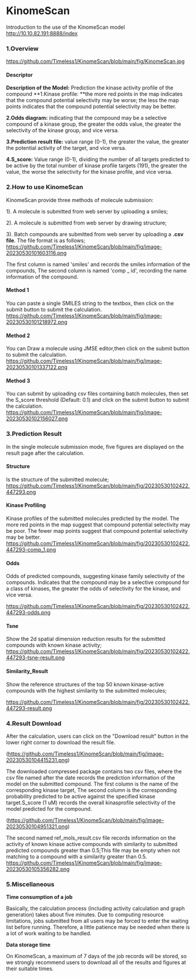 # KinomeScan
Introduction to the use of the KinomeScan model
http://10.10.82.191:8888/index

### 1.Overview

https://github.com/Timeless1/KinomeScan/blob/main/fig/KinomeScan.jpg

#### Descriptor

**Description of the Model:** Prediction the kinase activity profile of the compound
**1.Kinase profile: **the more red points in the map indicates that the compound potential selectivity may be worse; the less the map points indicates that the compound potential selectivity may be better.

**2.Odds diagram:** indicating that the compound may be a selective compound of a kinase group, the greater the odds value, the greater the selectivity of the kinase group, and vice versa.

**3.Prediction result file:** value range (0-1), the greater the value, the greater the potential activity of the target, and vice versa.

**4.S_score:** Value range (0-1), dividing the number of all targets predicted to be active by the total number of kinase profile targets (191), the greater the value, the worse the selectivity for the kinase profile, and vice versa.

### 2.How to use KinomeScan

KinomeScan provide three methods of molecule submission:

1). A molecule is submitted from web server by uploading a smiles;

2). A molecule is submitted from web server by drawing structure;

3). Batch compounds are submitted from web server by uploading a **.csv file**. The file format is as follows;
https://github.com/Timeless1/KinomeScan/blob/main/fig/image-20230530101603116.png

The first column is named 'smiles' and records the smiles information of the compounds, The second column is named 'comp _ id', recording the name information of the compound.

#### Method 1

You can paste a single SMILES string to the textbox, then click on the submit button to submit the calculation.
https://github.com/Timeless1/KinomeScan/blob/main/fig/image-20230530101218972.png

#### Method 2

You can Draw a molecule using JMSE editor,then click on the submit button to submit the calculation.
https://github.com/Timeless1/KinomeScan/blob/main/fig/image-20230530101337122.png

#### Method 3

You can submit by uploading csv files containing batch molecules, then set the S_score threshold (Default: 0.1) and click on the submit button to submit the calculation.
https://github.com/Timeless1/KinomeScan/blob/main/fig/image-20230530102156027.png

### 3.Prediction Result 

In the single molecule submission mode, five figures are displayed on the result page after the calculation.

#### Structure

Is the structure of the submitted molecule;
https://github.com/Timeless1/KinomeScan/blob/main/fig/20230530102422.447293.png

#### Kinase Profiling

Kinase profiles of the submitted molecules predicted by the model. The more red points in the map suggest that compound potential selectivity may be poor. The fewer map points suggest that compound potential selectivity may be better.
https://github.com/Timeless1/KinomeScan/blob/main/fig/20230530102422.447293-comp_1.png

#### Odds

Odds of predicted compounds, suggesting kinase family selectivity of the compounds. Indicates that the compound may be a selective compound for a class of kinases, the greater the odds of selectivity for the kinase, and vice versa.

https://github.com/Timeless1/KinomeScan/blob/main/fig/20230530102422.447293-odds.png

#### Tsne

Show the 2d spatial dimension reduction results for the submitted compounds with known kinase activity;
https://github.com/Timeless1/KinomeScan/blob/main/fig/20230530102422.447293-tsne-result.png

#### Similarity_Result

Show the reference structures of the top 50 known kinase-active compounds with the highest similarity to the submitted molecules;

https://github.com/Timeless1/KinomeScan/blob/main/fig/20230530102422.447293-result.png

### 4.Result Download

After the calculation, users can click on the "Download result" button in the lower right corner to download the result file.

(https://github.com/Timeless1/KinomeScan/blob/main/fig/image-20230530104415231.png)

The downloaded compressed package contains two csv files, where the csv file named after the date records the prediction information of the model on the submitted compound. The first column is the name of the corresponding kinase target, The second column is the corresponding probability predicted to be active against the specified kinase target.S_score (1 uM) records the overall kinasprofile selectivity of the model predicted for the compound.

(https://github.com/Timeless1/KinomeScan/blob/main/fig/image-20230530104951321.png)

The second named ref_mols_result.csv file records information on the activity of known kinase active compounds with similarity to submitted predicted compounds greater than 0.5;This file may be empty when not matching to a compound with a similarity greater than 0.5.
https://github.com/Timeless1/KinomeScan/blob/main/fig/image-20230530105356282.png

### 5.Miscellaneous

**Time consumption of a job**

Basically, the calculation process (including activity calculation and graph generation) takes about five minutes. Due to computing resource limitations, jobs submitted from all users may be forced to enter the waiting list before running. Therefore, a little patience may be needed when there is a lot of work waiting to be handled.

**Data storage time**

On KinomeScan, a maximum of 7 days of the job records will be stored, so we strongly recommend
users to download all of the results and figures at their suitable times.
